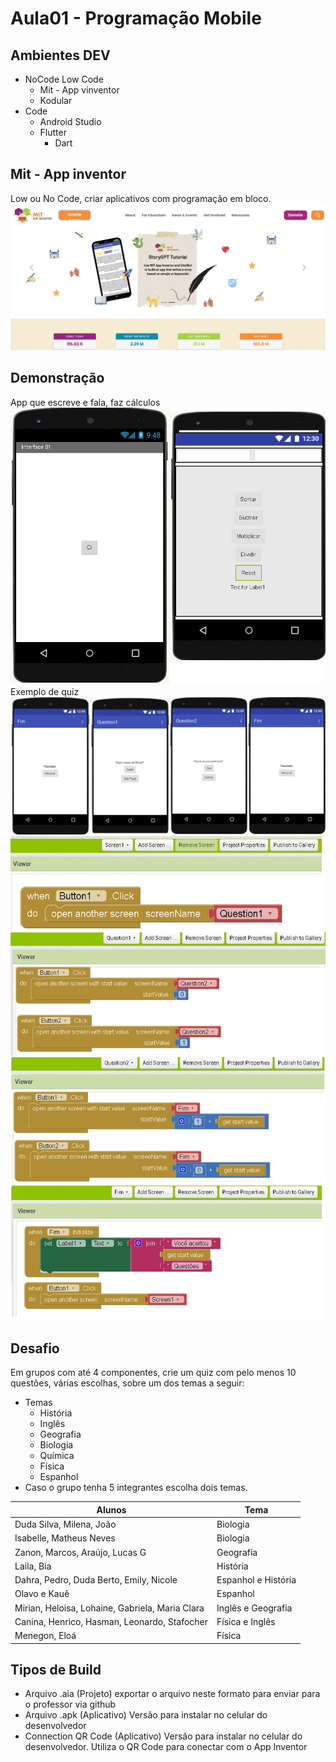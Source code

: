 # Aula01 - Programação Mobile

## Ambientes DEV
- NoCode Low Code
    - Mit - App vinventor
    - Kodular
- Code
    - Android Studio
    - Flutter
        - Dart

## Mit - App inventor
Low ou No Code, criar aplicativos com programação em bloco.
![Mit App inventor](./mit.png)

## Demonstração
App que escreve e fala, faz cálculos
![inicio](./inicio.png)
Exemplo de quiz
![quiz1](./quiz1.png)
![quiz2](./quiz2.png)

## Desafio
Em grupos com até 4 componentes, crie um quiz com pelo menos 10 questões, várias escolhas, sobre um dos temas a seguir:
- Temas
    - História
    - Inglês
    - Geografia
    - Biologia
    - Química
    - Física
    - Espanhol
- Caso o grupo tenha 5 integrantes escolha dois temas.

|Alunos|Tema|
|-|-|
|Duda Silva, Milena, João|Biologia|
|Isabelle, Matheus Neves|Biologia|
|Zanon, Marcos, Araújo, Lucas G|Geografia|
|Laila, Bia|História|
|Dahra, Pedro, Duda Berto, Emily, Nicole|Espanhol e História|
|Olavo e Kauê|Espanhol|
|Mirian, Heloisa, Lohaine, Gabriela, Maria Clara|Inglês e Geografia|
|Canina, Henrico, Hasman, Leonardo, Stafocher|Física e Inglês|
|Menegon, Eloá|Física|

## Tipos de Build
- Arquivo .aia (Projeto) exportar o arquivo neste formato para enviar para o professor via github
- Arquivo .apk (Aplicativo) Versão para instalar no celular do desenvolvedor
- Connection QR Code (Aplicativo) Versão para instalar no celular do desenvolvedor. Utiliza o QR Code para conectar com o App Inventor